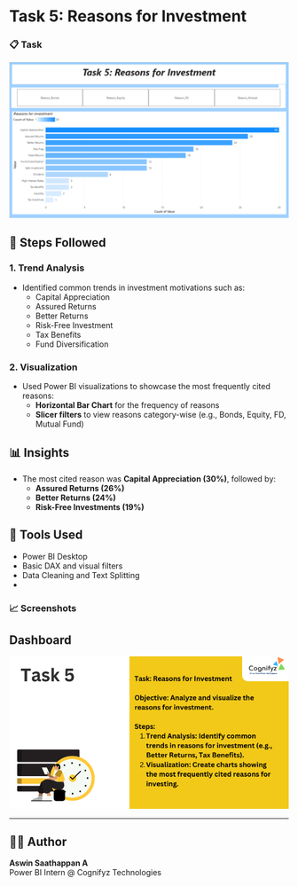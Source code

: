 # Task 5: Reasons for Investment

### 📋 Task 
![Task Description](./Screenshot%202025-07-05%20134552.png)
## 🧩 Steps Followed

### 1. **Trend Analysis**
- Identified common trends in investment motivations such as:
  - Capital Appreciation
  - Assured Returns
  - Better Returns
  - Risk-Free Investment
  - Tax Benefits
  - Fund Diversification

### 2. **Visualization**
- Used Power BI visualizations to showcase the most frequently cited reasons:
  - **Horizontal Bar Chart** for the frequency of reasons
  - **Slicer filters** to view reasons category-wise (e.g., Bonds, Equity, FD, Mutual Fund)

## 📊 Insights
- The most cited reason was **Capital Appreciation (30%)**, followed by:
  - **Assured Returns (26%)**
  - **Better Returns (24%)**
  - **Risk-Free Investments (19%)**

## 🧠 Tools Used
- Power BI Desktop  
- Basic DAX and visual filters  
- Data Cleaning and Text Splitting
- 
### 📈 Screenshots
## Dashboard
![Dashboard Screenshot](./Screenshot%202025-07-05%20134809.png)

---

## 👨‍💻 Author
**Aswin Saathappan A**  
Power BI Intern @ Cognifyz Technologies
